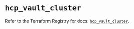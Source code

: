 # `hcp_vault_cluster`

Refer to the Terraform Registry for docs: [`hcp_vault_cluster`](https://registry.terraform.io/providers/hashicorp/hcp/0.90.0/docs/resources/vault_cluster).
